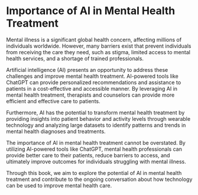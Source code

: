 Importance of AI in Mental Health Treatment
=========================================================

Mental illness is a significant global health concern, affecting millions of individuals worldwide. However, many barriers exist that prevent individuals from receiving the care they need, such as stigma, limited access to mental health services, and a shortage of trained professionals.

Artificial intelligence (AI) presents an opportunity to address these challenges and improve mental health treatment. AI-powered tools like ChatGPT can provide personalized recommendations and assistance to patients in a cost-effective and accessible manner. By leveraging AI in mental health treatment, therapists and counselors can provide more efficient and effective care to patients.

Furthermore, AI has the potential to transform mental health treatment by providing insights into patient behavior and activity levels through wearable technology and analyzing large datasets to identify patterns and trends in mental health diagnoses and treatments.

The importance of AI in mental health treatment cannot be overstated. By utilizing AI-powered tools like ChatGPT, mental health professionals can provide better care to their patients, reduce barriers to access, and ultimately improve outcomes for individuals struggling with mental illness.

Through this book, we aim to explore the potential of AI in mental health treatment and contribute to the ongoing conversation about how technology can be used to improve mental health care.
